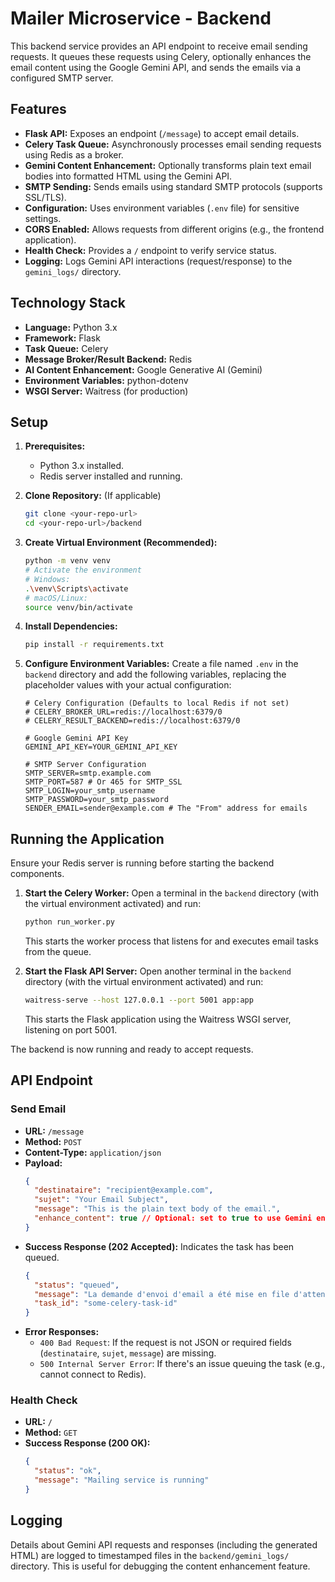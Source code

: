 # Mailer Microservice - Backend

This backend service provides an API endpoint to receive email sending requests. It queues these requests using Celery, optionally enhances the email content using the Google Gemini API, and sends the emails via a configured SMTP server.

## Features

*   **Flask API:** Exposes an endpoint (`/message`) to accept email details.
*   **Celery Task Queue:** Asynchronously processes email sending requests using Redis as a broker.
*   **Gemini Content Enhancement:** Optionally transforms plain text email bodies into formatted HTML using the Gemini API.
*   **SMTP Sending:** Sends emails using standard SMTP protocols (supports SSL/TLS).
*   **Configuration:** Uses environment variables (`.env` file) for sensitive settings.
*   **CORS Enabled:** Allows requests from different origins (e.g., the frontend application).
*   **Health Check:** Provides a `/` endpoint to verify service status.
*   **Logging:** Logs Gemini API interactions (request/response) to the `gemini_logs/` directory.

## Technology Stack

*   **Language:** Python 3.x
*   **Framework:** Flask
*   **Task Queue:** Celery
*   **Message Broker/Result Backend:** Redis
*   **AI Content Enhancement:** Google Generative AI (Gemini)
*   **Environment Variables:** python-dotenv
*   **WSGI Server:** Waitress (for production)

## Setup

1.  **Prerequisites:**
    *   Python 3.x installed.
    *   Redis server installed and running.

2.  **Clone Repository:** (If applicable)
    ```bash
    git clone <your-repo-url>
    cd <your-repo-url>/backend
    ```

3.  **Create Virtual Environment (Recommended):**
    ```bash
    python -m venv venv
    # Activate the environment
    # Windows:
    .\venv\Scripts\activate
    # macOS/Linux:
    source venv/bin/activate
    ```

4.  **Install Dependencies:**
    ```bash
    pip install -r requirements.txt
    ```

5.  **Configure Environment Variables:**
    Create a file named `.env` in the `backend` directory and add the following variables, replacing the placeholder values with your actual configuration:

    ```dotenv
    # Celery Configuration (Defaults to local Redis if not set)
    # CELERY_BROKER_URL=redis://localhost:6379/0
    # CELERY_RESULT_BACKEND=redis://localhost:6379/0

    # Google Gemini API Key
    GEMINI_API_KEY=YOUR_GEMINI_API_KEY

    # SMTP Server Configuration
    SMTP_SERVER=smtp.example.com
    SMTP_PORT=587 # Or 465 for SMTP_SSL
    SMTP_LOGIN=your_smtp_username
    SMTP_PASSWORD=your_smtp_password
    SENDER_EMAIL=sender@example.com # The "From" address for emails
    ```

## Running the Application

Ensure your Redis server is running before starting the backend components.

1.  **Start the Celery Worker:**
    Open a terminal in the `backend` directory (with the virtual environment activated) and run:
    ```bash
    python run_worker.py
    ```
    This starts the worker process that listens for and executes email tasks from the queue.

2.  **Start the Flask API Server:**
    Open another terminal in the `backend` directory (with the virtual environment activated) and run:
    ```bash
    waitress-serve --host 127.0.0.1 --port 5001 app:app
    ```
    This starts the Flask application using the Waitress WSGI server, listening on port 5001.

The backend is now running and ready to accept requests.

## API Endpoint

### Send Email

*   **URL:** `/message`
*   **Method:** `POST`
*   **Content-Type:** `application/json`
*   **Payload:**
    ```json
    {
      "destinataire": "recipient@example.com",
      "sujet": "Your Email Subject",
      "message": "This is the plain text body of the email.",
      "enhance_content": true // Optional: set to true to use Gemini enhancement, false or omit otherwise
    }
    ```
*   **Success Response (202 Accepted):** Indicates the task has been queued.
    ```json
    {
      "status": "queued",
      "message": "La demande d'envoi d'email a été mise en file d'attente.",
      "task_id": "some-celery-task-id"
    }
    ```
*   **Error Responses:**
    *   `400 Bad Request`: If the request is not JSON or required fields (`destinataire`, `sujet`, `message`) are missing.
    *   `500 Internal Server Error`: If there's an issue queuing the task (e.g., cannot connect to Redis).

### Health Check

*   **URL:** `/`
*   **Method:** `GET`
*   **Success Response (200 OK):**
    ```json
    {
      "status": "ok",
      "message": "Mailing service is running"
    }
    ```

## Logging

Details about Gemini API requests and responses (including the generated HTML) are logged to timestamped files in the `backend/gemini_logs/` directory. This is useful for debugging the content enhancement feature.
